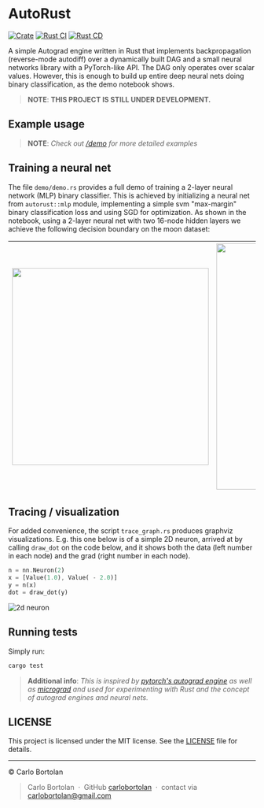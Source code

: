 # AutoRust

[![Crate](https://img.shields.io/crates/v/autorust.svg)](https://crates.io/crates/autorust)
[![Rust CI](https://github.com/carlobortolan/autorust/actions/workflows/rust_ci.yml/badge.svg?branch=master)](https://github.com/carlobortolan/autorust/actions/workflows/rust_ci.yml)
[![Rust CD](https://github.com/carlobortolan/autorust/actions/workflows/rust_cd.yml/badge.svg)](https://github.com/carlobortolan/autorust/actions/workflows/rust_cd.yml)

A simple Autograd engine written in Rust that implements backpropagation (reverse-mode autodiff) over a dynamically
built DAG and a small neural networks library with a PyTorch-like API. The DAG only operates over scalar values.
However, this is enough to build up entire deep neural nets doing binary classification, as the demo notebook shows.


> __NOTE__: __THIS PROJECT IS STILL UNDER DEVELOPMENT.__

<!-- ## Installation

```bash
cargo install autorust
```
-->

## Example usage

> __NOTE__: _Check out [/demo](./demo) for more detailed examples_

## Training a neural net

The file `demo/demo.rs` provides a full demo of training a 2-layer neural network (MLP) binary classifier. This is
achieved by initializing a neural net from `autorust::mlp` module, implementing a simple svm "max-margin" binary
classification loss and using SGD for optimization. As shown in the notebook, using a 2-layer neural net with two
16-node hidden layers we achieve the following decision boundary on the moon dataset:

| <a href="demo/demo.rs"><img src="moon_in.png" width="400px;" alt=""/> | <a href="demo/demo.rs"><img src="moon_mlp.png" width="500px;" alt=""/> |
|-----------------------------------------------------------------------|------------------------------------------------------------------------|

## Tracing / visualization

For added convenience, the script `trace_graph.rs` produces graphviz visualizations. E.g. this one below is of a simple
2D neuron, arrived at by calling `draw_dot` on the code below, and it shows both the data (left number in each node) and
the grad (right number in each node).

```rust
n = nn.Neuron(2)
x = [Value(1.0), Value( - 2.0)]
y = n(x)
dot = draw_dot(y)
```

![2d neuron](gout.svg)

## Running tests

Simply run:

```bash
cargo test
```

> __Additional info__: _This is inspired
by [pytorch's autograd engine](https://pytorch.org/blog/overview-of-pytorch-autograd-engine) as well
as [micrograd](https://github.com/karpathy/micrograd) and used for experimenting with Rust and the concept of autograd
engines and neural nets._

## LICENSE

This project is licensed under the MIT license. See the [LICENSE](LICENSE) file for details.


---


© Carlo Bortolan

> Carlo Bortolan &nbsp;&middot;&nbsp;
> GitHub [carlobortolan](https://github.com/carlobortolan) &nbsp;&middot;&nbsp;
> contact via [carlobortolan@gmail.com](carlobortolan@gmail.com)
